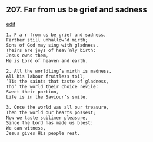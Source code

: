 
## 207.  Far from us be grief and sadness
[edit](https://docs.google.com/document/d/1jKaiolYH5HcMPKoIEr2bWEfPkwdntvgD/edit?mode=html)



    1. F a r from us be grief and sadness, 
    Farther still unhallow’d mirth; 
    Sons of God may sing with gladness, 
    Theirs are joys of heav’nly birth:
    Jesus owns them,
    He is Lord of heaven and earth.

    2. All the worldling’s mirth is madness,
    All his labour fruitless toil;
    ’Tis the saints that taste of gladness, 
    Tho’ the world their choice revile: 
    Sweet their portion,
    Life is in the Saviour’s smile.

    3. Once the world was all our treasure,
    Then the world our hearts possest; 
    Now we taste sublimer pleasure, 
    Since the Lord has made us blest: 
    We can witness,
    Jesus gives His people rest.
